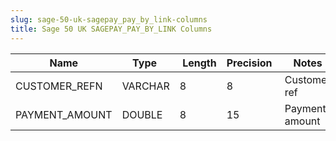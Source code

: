 ```yaml
---
slug: sage-50-uk-sagepay_pay_by_link-columns
title: Sage 50 UK SAGEPAY_PAY_BY_LINK Columns
---
```

| Name | Type  |  Length | Precision  |  Notes  | Example |
| --- | --- | --- | --- | --- | --- |
| CUSTOMER_REFN | VARCHAR | 8 | 8 | Customer ref |  |
| PAYMENT_AMOUNT | DOUBLE | 8 | 15 | Payment amount |  |
